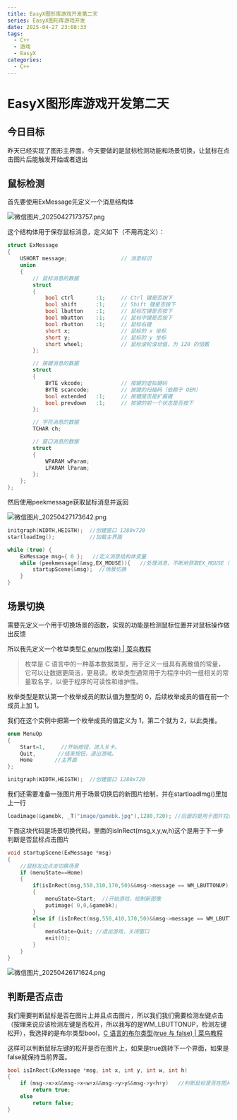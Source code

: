 ```yaml
---
title: EasyX图形库游戏开发第二天
series: EasyX图形库游戏开发
date: 2025-04-27 23:08:33
tags:
  - C++
  - 游戏
  - EasyX
categories:
  - C++
---
```


# EasyX图形库游戏开发第二天

## 今日目标

昨天已经实现了图形主界面，今天要做的是鼠标检测功能和场景切换，让鼠标在点击图片后能触发开始或者退出



## 鼠标检测

首先要使用ExMessage先定义一个消息结构体



![微信图片_20250427173757.png](https://bu.dusays.com/2025/04/27/680dfafbca885.png)



这个结构体用于保存鼠标消息，定义如下（不用再定义）：

```cpp
struct ExMessage
{
	USHORT message;					// 消息标识
	union
	{
		// 鼠标消息的数据
		struct
		{
			bool ctrl		:1;		// Ctrl 键是否按下
			bool shift		:1;		// Shift 键是否按下
			bool lbutton	:1;		// 鼠标左键是否按下
			bool mbutton	:1;		// 鼠标中键是否按下
			bool rbutton	:1;		// 鼠标右键
			short x;				// 鼠标的 x 坐标
			short y;				// 鼠标的 y 坐标
			short wheel;			// 鼠标滚轮滚动值，为 120 的倍数
		};

		// 按键消息的数据
		struct
		{
			BYTE vkcode;			// 按键的虚拟键码
			BYTE scancode;			// 按键的扫描码（依赖于 OEM）
			bool extended	:1;		// 按键是否是扩展键
			bool prevdown	:1;		// 按键的前一个状态是否按下
		};

		// 字符消息的数据
		TCHAR ch;

		// 窗口消息的数据
		struct
		{
			WPARAM wParam;
			LPARAM lParam;
		};
	};
};
```



然后使用peekmessage获取鼠标消息并返回

![微信图片_20250427173642.png](https://bu.dusays.com/2025/04/27/680dfab1c7938.png)



```cpp
initgraph(WIDTH,HEIGTH);  //创建窗口 1280x720
startloadImg();           //加载主界面

while (true) {
    ExMessage msg={ 0 };   //定义消息结构体变量
    while (peekmessage(&msg,EX_MOUSE)){   //处理消息，不断地获取EX_MOUSE（鼠标消息）
    	startupScene(&msg);  //场景切换
    }
}
```



## 场景切换

需要先定义一个用于切换场景的函数，实现的功能是检测鼠标位置并对鼠标操作做出反馈

所以我先定义一个枚举类型[C enum(枚举) | 菜鸟教程](https://www.runoob.com/cprogramming/c-enum.html)

> 枚举是 C 语言中的一种基本数据类型，用于定义一组具有离散值的常量，它可以让数据更简洁，更易读。枚举类型通常用于为程序中的一组相关的常量取名字，以便于程序的可读性和维护性。

枚举类型是默认第一个枚举成员的默认值为整型的 0，后续枚举成员的值在前一个成员上加 1。

我们在这个实例中把第一个枚举成员的值定义为 1，第二个就为 2，以此类推。

```cpp
enum MenuOp
{
    Start=1,     //开始按钮，进入关卡。
    Quit,       //结束按钮，退出游戏。
    Home       //主界面
};
```

```cpp
initgraph(WIDTH,HEIGTH);  //创建窗口 1280x720
```



我们还需要准备一张图片用于场景切换后的新图片绘制，并在startloadImg()里加上一行

```cpp
loadimage(&gamebk, _T("image/gamebk.jpg"),1280,720); //后面的是用于图片拉伸覆盖整个窗口
```

下面这块代码是场景切换代码，里面的isInRect(msg,x,y,w,h)这个是用于下一步判断是否鼠标点击图片



```cpp
void startupScene(ExMessage *msg)
{
    //鼠标左边点击切换场景
    if (menuState==Home)
    {
        if(isInRect(msg,550,310,170,50)&&msg->message == WM_LBUTTONUP)  //根据物理窗口大小编写坐标
        {
            menuState=Start;  //开始游戏，绘制新图像
            putimage( 0,0,&gamebk);
        }
        else if (isInRect(msg,550,410,170,50)&&msg->message == WM_LBUTTONUP)
        {
            menuState=Quit; //退出游戏，关闭窗口
            exit(0);
        }
    }
}
```

![微信图片_20250426171624.png](https://bu.dusays.com/2025/04/26/680ca469010a2.png)



## 判断是否点击

我们需要判断鼠标是否在图片上并且点击图片，所以我们我们需要检测左键点击（按理来说应该检测左键是否松开，所以我写的是WM_LBUTTONUP，检测左键松开），我选择的是布尔类型bool，[C 语言的布尔类型(true 与 false) | 菜鸟教程](https://www.runoob.com/w3cnote/c-bool-true-false.html)

这样可以判断鼠标左键的松开是否在图片上，如果是true跳转下一个界面，如果是false就保持当前界面。

```cpp
bool isInRect(ExMessage *msg, int x, int y, int w, int h)
{
    if (msg->x>x&&msg->x<w+x&&msg->y>y&&msg->y<h+y)   //判断鼠标是否在图片上
        return true;
    else
        return false;
}
```













